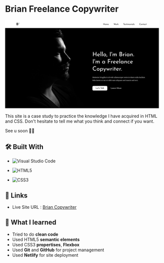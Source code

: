 # Brian Freelance Copywriter

![Case Study](assets/design/readmePix.png)

This site is a case study to practice the knowledge I have acquired in HTML and CSS.
Don't hesitate to tell me what you think and connect if you want.

See u soon ✌🏽


## 🛠️ **Built With**
- ![Visual Studio Code](https://img.shields.io/badge/Visual%20Studio%20Code-0078d7.svg?style=for-the-badge&logo=visual-studio-code&logoColor=white)

- ![HTML5](https://img.shields.io/badge/html5-%23E34F26.svg?style=for-the-badge&logo=html5&logoColor=white)

- ![CSS3](https://img.shields.io/badge/css3-%231572B6.svg?style=for-the-badge&logo=css3&logoColor=white)


## 🔗 **Links**

- Live Site URL : [Brian Copywriter](https://brian-copywriter.netlify.app/)


## 🧠 **What I learned**

* Tried to do **clean code**
* Used HTML5 **semantic elements**
* Used CSS3 **propertises**, **Flexbox**
* Used **Git** and **GitHub** for project management
* Used **Netlify** for site deployment